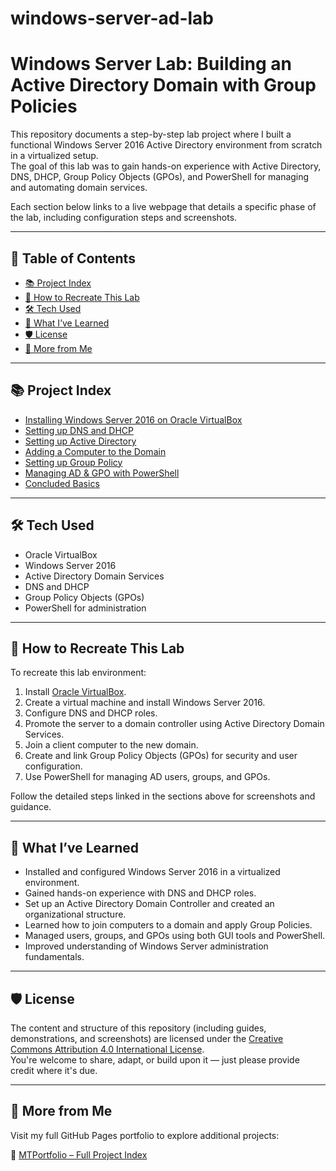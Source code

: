 # windows-server-ad-lab

# Windows Server Lab: Building an Active Directory Domain with Group Policies

This repository documents a step-by-step lab project where I built a functional Windows Server 2016 Active Directory environment from scratch in a virtualized setup.  
The goal of this lab was to gain hands-on experience with Active Directory, DNS, DHCP, Group Policy Objects (GPOs), and PowerShell for managing and automating domain services.

Each section below links to a live webpage that details a specific phase of the lab, including configuration steps and screenshots.

---

## 📖 Table of Contents
- [📚 Project Index](#project-index)
- [🔁 How to Recreate This Lab](#-how-to-recreate-this-lab)
- [🛠️ Tech Used](#-tech-used)
- [📘 What I’ve Learned](#-what-ive-learned)
- [🛡️ License](#-license)
- [📁 More from Me](#more-from-me)

---

## 📚 Project Index

- [Installing Windows Server 2016 on Oracle VirtualBox](https://mark-thompson01.github.io/MTPortfolio/Current%20Projects%20&%20Studies/Windows%20Server%20Lab:%20Building%20an%20Active%20Directory%20Domain%20with%20Group%20Policies/Installing%20Windows%20Server%202016%20on%20Oracle%20VirtualBox/)
- [Setting up DNS and DHCP](https://mark-thompson01.github.io/MTPortfolio/Current%20Projects%20&%20Studies/Windows%20Server%20Lab:%20Building%20an%20Active%20Directory%20Domain%20with%20Group%20Policies/Setting%20Up%20DNS%20and%20DHCP/)
- [Setting up Active Directory](https://mark-thompson01.github.io/MTPortfolio/Current%20Projects%20&%20Studies/Windows%20Server%20Lab:%20Building%20an%20Active%20Directory%20Domain%20with%20Group%20Policies/Setting%20up%20Active%20Directory/)
- [Adding a Computer to the Domain](https://mark-thompson01.github.io/MTPortfolio/Current%20Projects%20&%20Studies/Windows%20Server%20Lab:%20Building%20an%20Active%20Directory%20Domain%20with%20Group%20Policies/Adding%20a%20Computer%20to%20the%20domain/)
- [Setting up Group Policy](https://mark-thompson01.github.io/MTPortfolio/Current%20Projects%20&%20Studies/Windows%20Server%20Lab:%20Building%20an%20Active%20Directory%20Domain%20with%20Group%20Policies/Group%20Policy/)
- [Managing AD & GPO with PowerShell](https://mark-thompson01.github.io/MTPortfolio/Current%20Projects%20&%20Studies/Windows%20Server%20Lab:%20Building%20an%20Active%20Directory%20Domain%20with%20Group%20Policies/Managing%20AD%20&%20GP%20with%20PowerShell/)
- [Concluded Basics](https://mark-thompson01.github.io/MTPortfolio/Current%20Projects%20&%20Studies/Windows%20Server%20Lab:%20Building%20an%20Active%20Directory%20Domain%20with%20Group%20Policies/Concluded%20Basics/)

---

## 🛠️ Tech Used

- Oracle VirtualBox
- Windows Server 2016
- Active Directory Domain Services
- DNS and DHCP
- Group Policy Objects (GPOs)
- PowerShell for administration

---

## 🔁 How to Recreate This Lab

To recreate this lab environment:

1. Install [Oracle VirtualBox](https://www.virtualbox.org/).
2. Create a virtual machine and install Windows Server 2016.
3. Configure DNS and DHCP roles.
4. Promote the server to a domain controller using Active Directory Domain Services.
5. Join a client computer to the new domain.
6. Create and link Group Policy Objects (GPOs) for security and user configuration.
7. Use PowerShell for managing AD users, groups, and GPOs.

Follow the detailed steps linked in the sections above for screenshots and guidance.

---

## 📘 What I’ve Learned

- Installed and configured Windows Server 2016 in a virtualized environment.
- Gained hands-on experience with DNS and DHCP roles.
- Set up an Active Directory Domain Controller and created an organizational structure.
- Learned how to join computers to a domain and apply Group Policies.
- Managed users, groups, and GPOs using both GUI tools and PowerShell.
- Improved understanding of Windows Server administration fundamentals.

---

## 🛡️ License

The content and structure of this repository (including guides, demonstrations, and screenshots) are licensed under the [Creative Commons Attribution 4.0 International License](https://creativecommons.org/licenses/by/4.0/).  
You're welcome to share, adapt, or build upon it — just please provide credit where it's due.

---

## 📁 More from Me

Visit my full GitHub Pages portfolio to explore additional projects:

🔗 [MTPortfolio – Full Project Index](https://mark-thompson01.github.io/MTPortfolio/)
